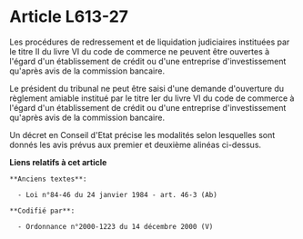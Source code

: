 # Article L613-27

Les procédures de redressement et de liquidation judiciaires instituées par le titre II du livre VI du code de commerce ne
peuvent être ouvertes à l'égard d'un établissement de crédit ou d'une entreprise d'investissement qu'après avis de la
commission bancaire.

Le président du tribunal ne peut être saisi d'une demande d'ouverture du règlement amiable institué par le titre Ier du livre
VI du code de commerce à l'égard d'un établissement de crédit ou d'une entreprise d'investissement qu'après avis de la
commission bancaire.

Un décret en Conseil d'Etat précise les modalités selon lesquelles sont donnés les avis prévus aux premier et deuxième
alinéas ci-dessus.

**Liens relatifs à cet article**

	**Anciens textes**:

	  - Loi n°84-46 du 24 janvier 1984 - art. 46-3 (Ab)

	**Codifié par**:

	  - Ordonnance n°2000-1223 du 14 décembre 2000 (V)
